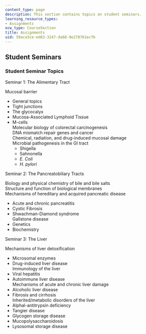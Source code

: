 ```yaml
---
content_type: page
description: This section contains topics on student seminars.
learning_resource_types:
- Assignments
ocw_type: CourseSection
title: Assignments
uid: 50aca3ce-ed83-3247-da68-9e278761ecfb
---
```


Student Seminars
----------------

### Student Seminar Topics

Seminar 1: The Alimentary Tract

Mucosal barrier

*   General topics
*   Tight junctions
*   The glycocalyx
*   Mucosa-Associated Lymphoid Tissue
*   M-cells  
    Molecular biology of colorectal carcinogenesis  
    DNA mismatch repair genes and cancer  
    Chemical, radiation, and drug-induced mucosal damage  
    Microbial pathogenesis in the GI tract
    *   Shigella
    *   Sahnonella
    *   _E. Coli_
    *   _H. pylori_

Seminar 2: The Pancreatobiliary Tracts

Biology and physical chemistry of bile and bile salts  
Structure and function of biological membranes  
Mechanisms of hereditary and acquired pancreatic disease

*   Acute and chronic pancreatitis
*   Cystic Fibrosis
*   Shwachman-Diamond syndrome  
    Gallstone disease
*   Genetics
*   Biochemistry

Seminar 3: The Liver

Mechanisms of liver detoxification

*   Microsomal enzymes
*   Drug-induced liver disease  
    Immunology of the liver
*   Viral hepatitis
*   Autoimmune liver disease  
    Mechanisms of acute and chronic liver damage
*   Alcoholic liver disease
*   Fibrosis and cirrhosis  
    Inherited/metabolic disorders of the liver
*   Alphal-antitrypsin deficiency
*   Tangier disease
*   Glycogen storage disease
*   Mucopolysaccharoidosis
*   Lysosomal storage disease